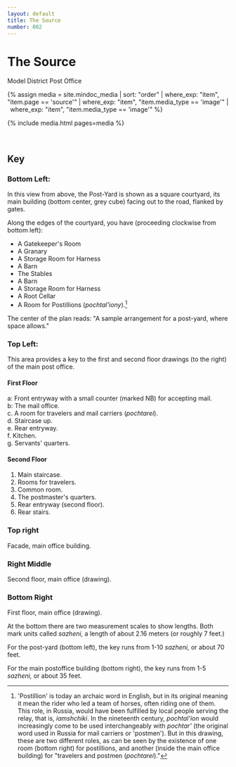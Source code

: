 ```yaml
---
layout: default
title: The Source
number: 002
---
```


# The Source

Model District Post Office

{% assign media = site.mindoc_media | sort: "order" | where_exp: "item", "item.page == 'source'" | where_exp: "item", "item.media_type == 'image'" |  where_exp: "item", "item.media_type == 'image'" %} 

{% include media.html pages=media %} 

<br>


## Key

### Bottom Left: 
In this view from above, the Post-Yard is shown as a square courtyard, its main building (bottom center, grey cube) facing out to the road, flanked by gates.  

Along the edges of the courtyard, you have (proceeding clockwise from bottom left):
- A Gatekeeper's Room
- A Granary
- A Storage Room for Harness
- A Barn
- The Stables
- A Barn
- A Storage Room for Harness
- A Root Cellar
- A Room for Postillions (*pochtal'iony*).[^1]

The center of the plan reads: "A sample arrangement for a post-yard, where space allows."

### Top Left:
This area provides a key to the first and second floor drawings (to the right) of the main post office.

#### First Floor

a: Front entryway with a small counter (marked NB) for accepting mail.  
b: The mail office.  
c. A room for travelers and mail carriers (*pochtarei*).  
d. Staircase up.  
e. Rear entryway.  
f. Kitchen.  
g. Servants' quarters.  
  
#### Second Floor

1. Main staircase.
2. Rooms for travelers.
3. Common room.
4. The postmaster's quarters.
5. Rear entryway (second floor).
6. Rear stairs.

### Top right
Facade, main office building.

### Right Middle
Second floor, main office (drawing).

### Bottom Right
First floor, main office (drawing).

At the bottom there are two measurement scales to show lengths.  Both mark units called *sazheni,* a length of about 2.16 meters (or roughly 7 feet.)

For the post-yard (bottom left), the key runs from 1-10 *sazheni,* or about 70 feet. 

For the main postoffice building (bottom right), the key runs from 1-5 *sazheni,* or about 35 feet.


[^1]: 'Postillion' is today an archaic word in English, but in its original meaning it mean the rider who led a team of horses, often riding one of them.  This role, in Russia, would have been fulfilled by local people serving the relay, that is, *iamshchiki*.  In the nineteenth century, *pochtal'ion* would increasingly come to be used interchangeably with *pochtar'* (the original word used in Russia for mail carriers or 'postmen').   But in this drawing, these are two different roles, as can be seen by the existence of one room (bottom right) for postillions, and another (inside the main office building) for "travelers and postmen (*pochtarei*)."
